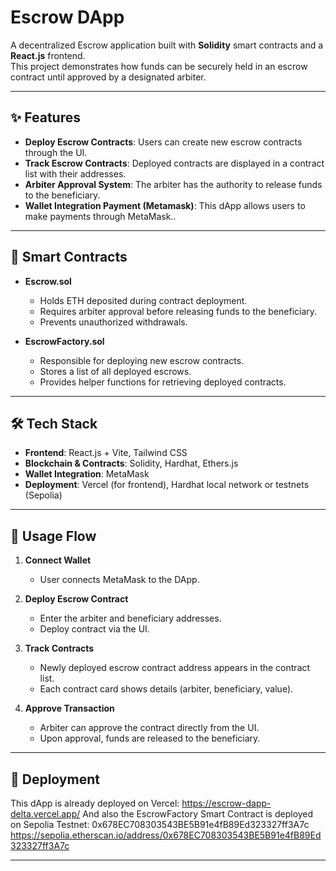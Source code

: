 # Escrow DApp

A decentralized Escrow application built with **Solidity** smart contracts and a **React.js** frontend.  
This project demonstrates how funds can be securely held in an escrow contract until approved by a designated arbiter.

---

## ✨ Features
- **Deploy Escrow Contracts**: Users can create new escrow contracts through the UI.
- **Track Escrow Contracts**: Deployed contracts are displayed in a contract list with their addresses.
- **Arbiter Approval System**: The arbiter has the authority to release funds to the beneficiary.
- **Wallet Integration Payment (Metamask)**: This dApp allows users to make payments through MetaMask..

---

## 🔑 Smart Contracts
- **Escrow.sol**
  - Holds ETH deposited during contract deployment.
  - Requires arbiter approval before releasing funds to the beneficiary.
  - Prevents unauthorized withdrawals.

- **EscrowFactory.sol**
  - Responsible for deploying new escrow contracts.
  - Stores a list of all deployed escrows.
  - Provides helper functions for retrieving deployed contracts.

---

## 🛠 Tech Stack
- **Frontend**: React.js + Vite, Tailwind CSS
- **Blockchain & Contracts**: Solidity, Hardhat, Ethers.js
- **Wallet Integration**: MetaMask
- **Deployment**: Vercel (for frontend), Hardhat local network or testnets (Sepolia)

---

## 🔄 Usage Flow
1. **Connect Wallet**  
   - User connects MetaMask to the DApp.

2. **Deploy Escrow Contract**  
   - Enter the arbiter and beneficiary addresses.    
   - Deploy contract via the UI.

3. **Track Contracts**  
   - Newly deployed escrow contract address appears in the contract list.  
   - Each contract card shows details (arbiter, beneficiary, value).

4. **Approve Transaction**  
   - Arbiter can approve the contract directly from the UI.  
   - Upon approval, funds are released to the beneficiary.

---

## 🚀 Deployment

This dApp is already deployed on Vercel: https://escrow-dapp-delta.vercel.app/
And also the EscrowFactory Smart Contract is deployed on Sepolia Testnet: 0x678EC708303543BE5B91e4fB89Ed323327ff3A7c
https://sepolia.etherscan.io/address/0x678EC708303543BE5B91e4fB89Ed323327ff3A7c

---